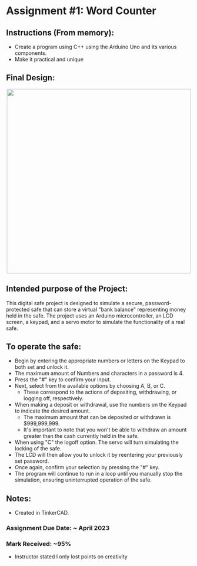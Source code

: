 # Assignment #1: Word Counter

## Instructions (From memory): 
- Create a program using C++ using the Arduino Uno and its various components.
- Make it practical and unique

## Final Design:

<p align="center">
<img width="500" src="https://github.com/matthewantonis-georgiancollege/IOT_COMP1045/assets/122380719/b890bddc-1aa2-4e24-811f-4645d1a2b9a8">
<p/>

## Intended purpose of the Project:
This digital safe project is designed to simulate a secure, password-protected safe that can store a virtual "bank balance" representing money held in the safe. The project uses an Arduino microcontroller, an LCD screen, a keypad, and a servo motor to simulate the functionality of a real safe.

## To operate the safe: 
- Begin by entering the appropriate numbers or letters on the Keypad to both set and unlock it. 
- The maximum amount of Numbers and characters in a password is 4. 
- Press the "#" key to confirm your input.
- Next, select from the available options by choosing A, B, or C.
  - These correspond to the actions of depositing, withdrawing, or logging off, respectively.
- When making a deposit or withdrawal, use the numbers on the Keypad to indicate the desired amount.
  - The maximum amount that can be deposited or withdrawn is $999,999,999.
  - It's important to note that you won't be able to withdraw an amount greater than the cash currently held in the safe.
- When using "C" the logoff option. The servo will turn simulating the locking of the safe.
- The LCD will then allow you to unlock it by reentering your previously set password.
- Once again, confirm your selection by pressing the "#" key.
- The program will continue to run in a loop until you manually stop the simulation, ensuring uninterrupted operation of the safe.

## Notes: 
- Created in TinkerCAD.

### Assignment Due Date: ~ April 2023
### Mark Received: ~95%
- Instructor stated I only lost points on creativity 
